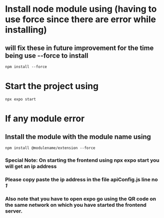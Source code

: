 # Install node module using (having to use force since there are error while installing)
## will fix these in future improvement for the time being use --force to install
```
npm install --force
```

# Start the project using
```
npx expo start
```

# If any module error
## Install the module with the module name using
```
npm install @modulename/extension --force
```

### Special Note: On starting the frontend using npx expo start you will get an ip address 
### Please copy paste the ip address in the file **apiConfig.js** line no *1*

### Also note that you have to open expo go using the **QR** code on the same network on which you have started the frontend server.